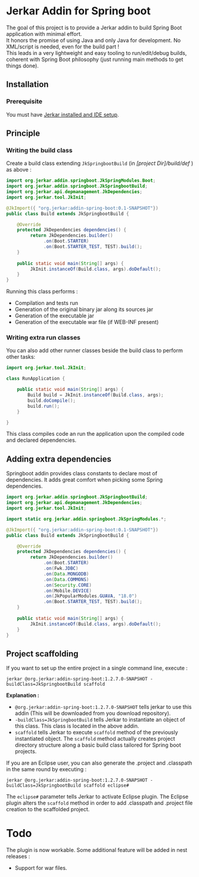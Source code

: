 # Jerkar Addin for Spring boot

The goal of this project is to provide a Jerkar addin to build Spring Boot application with minimal effort. <br/>
It honors the promise of using Java and only Java for development. No XML/script is needed, even for the build part !<br/>
This leads in a very lightweight and easy tooling to run/edit/debug builds, coherent with Spring Boot philosophy (just running main methods to get things done).

## Installation

### Prerequisite

You must have [Jerkar installed and IDE setup](http://jerkar.github.io/documentation/latest/getting_started.html).
 
## Principle

### Writing the build class

Create a build class extending `JkSpringbootBuild` (in _[project Dir]/build/def_ ) as above :

```java
import org.jerkar.addin.springboot.JkSpringModules.Boot;
import org.jerkar.addin.springboot.JkSpringbootBuild;
import org.jerkar.api.depmanagement.JkDependencies;
import org.jerkar.tool.JkInit;

@JkImport({ "org.jerkar:addin-spring-boot:0.1-SNAPSHOT"})
public class Build extends JkSpringbootBuild {

    @Override
    protected JkDependencies dependencies() {
	     return JkDependencies.builder()
		      .on(Boot.STARTER)
		      .on(Boot.STARTER_TEST, TEST).build();
    }
    
    public static void main(String[] args) {
	     JkInit.instanceOf(Build.class, args).doDefault();
    }
}
```

Running this class performs :

* Compilation and tests run
* Generation of the original binary jar along its sources jar
* Generation of the executable jar
* Generation of the executable war file (if WEB-INF present)


### Writing extra run classes

You can also add other runner classes beside the build class to perform other tasks: 

```java
import org.jerkar.tool.JkInit;

class RunApplication {

    public static void main(String[] args) {
        Build build = JkInit.instanceOf(Build.class, args);
        build.doCompile();
        build.run();
    }

}
```

This class compiles code an run the application upon the compiled code and declared dependencies.
 
## Adding extra dependencies
 
Springboot addin provides class constants to declare most of dependencies. 
It adds great comfort when picking some Spring dependencies.
 
 
```java
import org.jerkar.addin.springboot.JkSpringbootBuild;
import org.jerkar.api.depmanagement.JkDependencies;
import org.jerkar.tool.JkInit;

import static org.jerkar.addin.springboot.JkSpringModules.*;

@JkImport({ "org.jerkar:addin-spring-boot:0.1-SNAPSHOT"})
public class Build extends JkSpringbootBuild {

    @Override
    protected JkDependencies dependencies() {
	     return JkDependencies.builder()
		      .on(Boot.STARTER)
		      .on(Fwk.JDBC)
		      .on(Data.MONGODB)
		      .on(Data.COMMONS)
		      .on(Security.CORE)
		      .on(Mobile.DEVICE)
		      .on(JkPopularModules.GUAVA, "18.0")
		      .on(Boot.STARTER_TEST, TEST).build();
    }
    
    public static void main(String[] args) {
	     JkInit.instanceOf(Build.class, args).doDefault();
    }
}
```
## Project scaffolding

If you want to set up the entire project in a single command line, execute : 
```
jerkar @org.jerkar:addin-spring-boot:1.2.7.0-SNAPSHOT -buildClass=JkSpringbootBuild scaffold
``` 

**Explanation :**

* `@org.jerkar:addin-spring-boot:1.2.7.0-SNAPSHOT` tells jerkar to use this addin (This will be downloaded from you download repository).
* `-buildClass=JkSpringbootBuild` tells Jerkar to instantiate an object of this class. This class is located in the above addin.
* `scaffold` tells Jerkar to execute `scaffold` method of the previously instantiated object. The `scaffold` method actually creates project directory structure along a basic build class tailored for Spring boot projects. 

If you are an Eclipse user, you can also generate the .project and .classpath in the same round by executing : 
```
jerkar @org.jerkar:addin-spring-boot:1.2.7.0-SNAPSHOT -buildClass=JkSpringbootBuild scaffold eclipse#
``` 

The `eclipse#` parameter tells Jerkar to activate Eclipse plugin. The Eclipse plugin alters the `scaffold` method in order to add .classpath and .project file creation to the scaffolded project. 

# Todo

The plugin is now workable. Some additional feature will be added in nest releases :

* Support for war files. 

